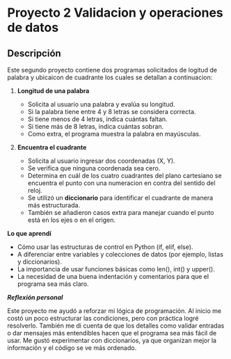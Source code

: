 
# Proyecto 2 Validacion y operaciones de datos
## Descripción  
Este segundo proyecto contiene dos programas solicitados de logitud de palabra y ubicaicon de cuadrante los cuales se detallan a continuacion: 

1. **Longitud de una palabra**  
   - Solicita al usuario una palabra y evalúa su longitud.  
   - Si la palabra tiene entre 4 y 8 letras se considera correcta.  
   - Si tiene menos de 4 letras, indica cuántas faltan.  
   - Si tiene más de 8 letras, indica cuántas sobran.  
   - Como extra, el programa muestra la palabra en mayúsculas.  

2. **Encuentra el cuadrante**  
   - Solicita al usuario ingresar dos coordenadas (X, Y).  
   - Se verifica que ninguna coordenada sea cero.  
   - Determina en cuál de los cuatro cuadrantes del plano cartesiano se encuentra el punto con una numeracion en contra del sentido del reloj.  
   - Se utilizó un **diccionario** para identificar el cuadrante de manera más estructurada.  
   - También se añadieron casos extra para manejar cuando el punto está en los ejes o en el origen.  

**Lo que aprendí**

- Cómo usar las estructuras de control en Python (if, elif, else).
- A diferenciar entre variables y colecciones de datos (por ejemplo, listas y diccionarios).
- La importancia de usar funciones básicas como len(), int() y upper().
- La necesidad de una buena indentación y comentarios para que el programa sea más claro.

***Reflexión personal***

Este proyecto me ayudó a reforzar mi lógica de programación. Al inicio me costó un poco estructurar las condiciones, pero con práctica logré resolverlo. También me di cuenta de que los detalles como validar entradas o dar mensajes más entendibles hacen que el programa sea más fácil de usar. Me gustó experimentar con diccionarios, ya que organizan mejor la información y el código se ve más ordenado.
